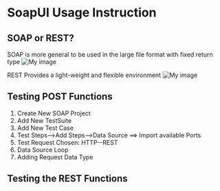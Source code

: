 # SoapUI Usage Instruction
## SOAP or REST?
SOAP is more general to be used in the large file format with fixed return type
![My image](http://www.ibm.com/developerworks/cn/webservices/0907_rest_soap/images/3.jpg)

REST Provides a light-weight and flexible environment
![My image](http://www.ibm.com/developerworks/cn/webservices/0907_rest_soap/images/2.jpg)
## Testing POST Functions
1. Create New SOAP Project
2. Add New TestSuite
3. Add New Test Case
4. Test Steps-->Add Steps-->Data Source ==> Import available Ports
5. Test Request Chosen: HTTP--REST
6. Data Source Loop
7. Adding Request Data Type

## Testing the REST Functions
